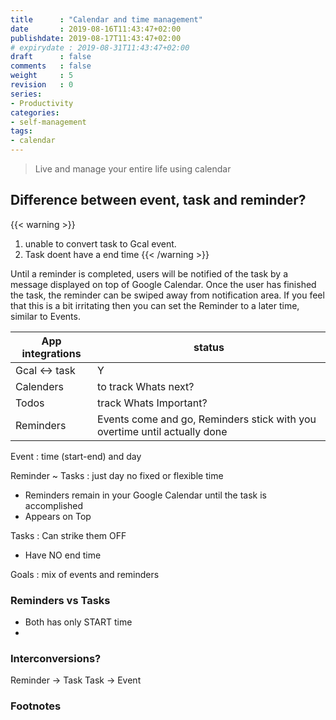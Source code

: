 ```yaml
---
title      : "Calendar and time management"
date       : 2019-08-16T11:43:47+02:00
publishdate: 2019-08-17T11:43:47+02:00
# expirydate : 2019-08-31T11:43:47+02:00
draft      : false
comments   : false
weight     : 5
revision   : 0
series:
- Productivity
categories:
- self-management
tags:
- calendar
---
```


> Live and manage your entire life using calendar

<!-- more -->
## Difference between event, task and reminder?

{{< warning >}}
<br>
1. unable to convert task to Gcal event.<br>
2. Task doent have a end time
{{< /warning >}}

Until a reminder is completed, users will be notified of the task by a message displayed on top of Google Calendar.
Once the user has finished the task, the reminder can be swiped away from notification area.
If you feel that this is a bit irritating then you can set the Reminder to a later time, similar to Events.

App integrations | status
-----------------|--------
Gcal <-> task | Y
Calenders | to track Whats next?
Todos | track Whats Important?
Reminders | Events come and go, Reminders stick with you overtime until actually done

Event
: time (start-end) and day

Reminder ~ Tasks
: just day no fixed or flexible time
* Reminders remain in your Google Calendar until the task is accomplished
* Appears on Top

Tasks
: Can strike them OFF
* Have NO end time

Goals
: mix of events and reminders

### Reminders vs Tasks

* Both has only START time
* 

### Interconversions?

Reminder -> Task
Task -> Event

### Footnotes

[^1]:
[^2]:
